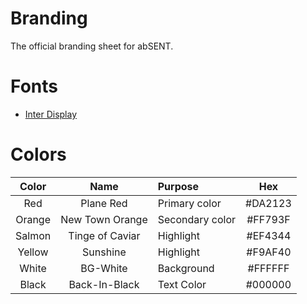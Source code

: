 # Branding
The official branding sheet for abSENT.

# Fonts
- [Inter Display](https://github.com/rsms/inter/releases/tag/display-beta-1)

# Colors

| Color | Name | Purpose | Hex |
|:-----:|:----:|:--------|:---:|
| Red | Plane Red | Primary color | #DA2123 |
| Orange | New Town Orange | Secondary color | #FF793F |
| Salmon | Tinge of Caviar  | Highlight | #EF4344 |
| Yellow | Sunshine | Highlight |#F9AF40 |
| White | BG-White | Background |  #FFFFFF |
| Black | Back-In-Black | Text Color | #000000 |